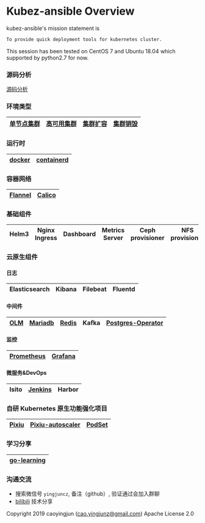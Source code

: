 # Kubez-ansible Overview

kubez-ansible's mission statement is

``` bash
To provide quick deployment tools for kubernetes cluster.
```

This session has been tested on CentOS 7 and Ubuntu 18.04 which supported by
python2.7 for now.

### 源码分析
[源码分析](https://www.bilibili.com/video/BV1L84y1h7LE/)

### 环境类型
| [单节点集群](docs/install/all-in-one.md) | [高可用集群](docs/install/multinode.md) | [集群扩容](docs/install/expansion.md) | [集群销毁](docs/install/destroy.md) |
| :----: | :----: | :----:  | :----: |

### 运行时
| [docker](https://github.com/docker) | [containerd](https://github.com/containerd/containerd) |
| :----: | :----: |

### 容器网络
| [Flannel](https://github.com/flannel-io/flannel) | [Calico](https://github.com/projectcalico/calico) |
| :----: | :----: |

### 基础组件
| Helm3 | Nginx Ingress | Dashboard | Metrics Server | Ceph provisioner | NFS provisioner |
| :----: | :----: | :----: | :----: | :----: | :----: |

### 云原生组件
#### 日志
| Elasticsearch | Kibana | Filebeat | Fluentd |
| :----: | :----: | :----:  | :----: |

#### 中间件
| [OLM](docs/paas/olm.md) | [Mariadb](docs/paas/mariadb.md) | [Redis](docs/paas/redis.md) | Kafka | [Postgres-Operator](docs/paas/postgres.md) |
| :----: | :----: | :----: | :----: |:------------------------------------------:|

#### 监控
| [Prometheus](https://prometheus.io/docs/prometheus/latest/getting_started/) | [Grafana](https://grafana.com/docs/grafana/latest/whatsnew) |
| :----: | :----: |

#### 微服务&DevOps
| Isito | [Jenkins](docs/apply/jenkins.md) | Harbor |
| :----: | :----: | :----: |

### 自研 Kubernetes 原生功能强化项目
| [Pixiu](https://github.com/caoyingjunz/pixiu) | [Pixiu-autoscaler](https://github.com/caoyingjunz/pixiu-autoscaler) | [PodSet](https://github.com/caoyingjunz/podset-operator) |
| :----: | :----: | :----: |

### 学习分享
| [go-learning](https://github.com/caoyingjunz/go-learning) |
| :----: |

### 沟通交流
- 搜索微信号 `yingjuncz`, 备注（github）, 验证通过会加入群聊
- [bilibili](https://space.bilibili.com/3493104248162809?spm_id_from=333.1007.0.0) 技术分享

Copyright 2019 caoyingjun (cao.yingjunz@gmail.com) Apache License 2.0
